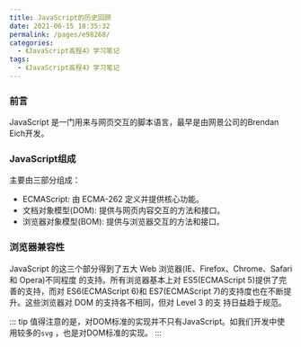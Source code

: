 ```yaml
---
title: JavaScript的历史回顾
date: 2021-06-15 18:35:32
permalink: /pages/e98268/
categories:
  - 《JavaScript高程4》学习笔记
tags:
  - 《JavaScript高程4》学习笔记
---
```


### 前言
JavaScript 是一门用来与网页交互的脚本语言，最早是由网景公司的Brendan Eich开发。
### JavaScript组成
主要由三部分组成：
- ECMAScript: 由 ECMA-262 定义并提供核心功能。
- 文档对象模型(DOM): 提供与网页内容交互的方法和接口。
- 浏览器对象模型(BOM): 提供与浏览器交互的方法和接口。
### 浏览器兼容性
JavaScript 的这三个部分得到了五大 Web 浏览器(IE、Firefox、Chrome、Safari 和 Opera)不同程度
的支持。所有浏览器基本上对 ES5(ECMAScript 5)提供了完善的支持，而对 ES6(ECMAScript 6)和 ES7(ECMAScript 7)的支持度也在不断提升。这些浏览器对 DOM 的支持各不相同，但对 Level 3 的支 持日益趋于规范。

::: tip
值得注意的是，对DOM标准的实现并不只有JavaScript。如我们开发中使用较多的`svg` ，也是对DOM标准的实现。
:::
